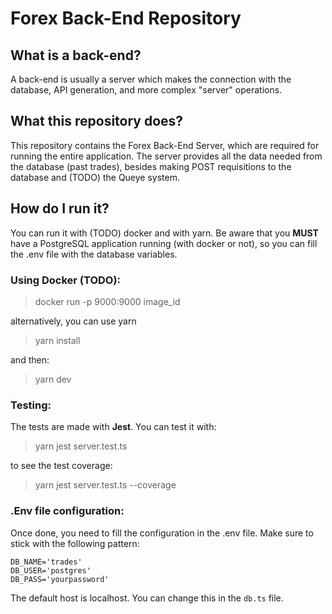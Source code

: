 # Forex Back-End Repository

## What is a back-end?
A back-end is usually a server which makes the connection with the database, API generation, and more complex "server" operations.

## What this repository does?
 This repository contains the Forex Back-End Server, which are required for running the entire application.
 The server provides all the data needed from the database (past trades), besides making POST requisitions to the database and (TODO) the Queye system.
 
 ## How do I run it?
 You can run it with (TODO) docker and with yarn.
 Be aware that you **MUST** have a PostgreSQL application running (with docker or not), so you can fill the .env file with the database variables.
 
 ### Using Docker (TODO):
> docker run -p 9000:9000 image_id
 
 alternatively, you can use yarn
> yarn install

 and then:

> yarn dev



 ### Testing:
 The tests are made with **Jest**. You can test it with:
 > yarn jest server.test.ts

 to see the test coverage:
 > yarn jest server.test.ts --coverage
 
 
### .Env file configuration:
Once done, you need to fill the configuration in the .env file.
Make sure to stick with the following pattern:
```
DB_NAME='trades'
DB_USER='postgres'
DB_PASS='yourpassword'
 ```
 The default host is localhost. You can change this in the `db.ts` file.
